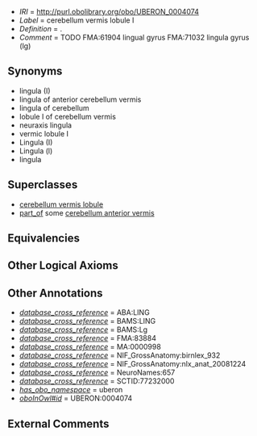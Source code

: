  * *IRI* = http://purl.obolibrary.org/obo/UBERON_0004074
 * *Label* = cerebellum vermis lobule I
 * *Definition* = .
 * *Comment* = TODO FMA:61904 lingual gyrus FMA:71032 lingula gyrus (lg)

## Synonyms

 * lingula (I)
 * lingula of anterior cerebellum vermis
 * lingula of cerebellum
 * lobule I of cerebellum vermis
 * neuraxis lingula
 * vermic lobule I
 * Lingula  (I)
 * Lingula (l)
 * lingula

## Superclasses

 * [cerebellum vermis lobule](../../UBERON/70/UBERON_0004070.md)
 * [part_of](../../BFO/50/BFO_0000050.md) some [cerebellum anterior vermis](../../UBERON/41/UBERON_0003941.md)

## Equivalencies


## Other Logical Axioms


## Other Annotations

 * *[database_cross_reference](../../ef/oboInOwl#hasDbXref.md)* = ABA:LING
 * *[database_cross_reference](../../ef/oboInOwl#hasDbXref.md)* = BAMS:LING
 * *[database_cross_reference](../../ef/oboInOwl#hasDbXref.md)* = BAMS:Lg
 * *[database_cross_reference](../../ef/oboInOwl#hasDbXref.md)* = FMA:83884
 * *[database_cross_reference](../../ef/oboInOwl#hasDbXref.md)* = MA:0000998
 * *[database_cross_reference](../../ef/oboInOwl#hasDbXref.md)* = NIF_GrossAnatomy:birnlex_932
 * *[database_cross_reference](../../ef/oboInOwl#hasDbXref.md)* = NIF_GrossAnatomy:nlx_anat_20081224
 * *[database_cross_reference](../../ef/oboInOwl#hasDbXref.md)* = NeuroNames:657
 * *[database_cross_reference](../../ef/oboInOwl#hasDbXref.md)* = SCTID:77232000
 * *[has_obo_namespace](../../ce/oboInOwl#hasOBONamespace.md)* = uberon
 * *[oboInOwl#id](../../id/oboInOwl#id.md)* = UBERON:0004074

## External Comments

